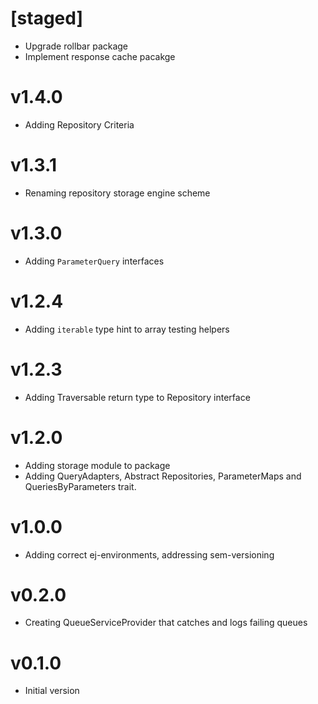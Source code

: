 # [staged]

- Upgrade rollbar package
- Implement response cache pacakge

# v1.4.0

- Adding Repository Criteria

# v1.3.1

- Renaming repository storage engine scheme

# v1.3.0

- Adding `ParameterQuery` interfaces

# v1.2.4

- Adding `iterable` type hint to array testing helpers

# v1.2.3

- Adding Traversable return type to Repository interface

# v1.2.0

- Adding storage module to package
- Adding QueryAdapters, Abstract Repositories, ParameterMaps and QueriesByParameters trait.

# v1.0.0

- Adding correct ej-environments, addressing sem-versioning

# v0.2.0

- Creating QueueServiceProvider that catches and logs failing queues

# v0.1.0

- Initial version
